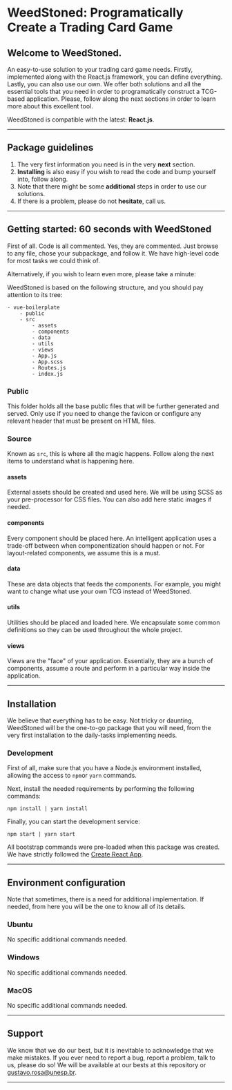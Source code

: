 # WeedStoned: Programatically Create a Trading Card Game

## Welcome to WeedStoned.

An easy-to-use solution to your trading card game needs. Firstly, implemented along with the React.js framework, you can define everything. Lastly, you can also use our own. We offer both solutions and all the essential tools that you need in order to programatically construct a TCG-based application. Please, follow along the next sections in order to learn more about this excellent tool.

WeedStoned is compatible with the latest: **React.js**.

---

## Package guidelines

1. The very first information you need is in the very **next** section.
2. **Installing** is also easy if you wish to read the code and bump yourself into, follow along.
3. Note that there might be some **additional** steps in order to use our solutions.
4. If there is a problem, please do not **hesitate**, call us.

---

## Getting started: 60 seconds with WeedStoned

First of all. Code is all commented. Yes, they are commented. Just browse to any file, chose your subpackage, and follow it. We have high-level code for most tasks we could think of.

Alternatively, if you wish to learn even more, please take a minute:

WeedStoned is based on the following structure, and you should pay attention to its tree:

```
- vue-boilerplate
    - public
    - src
        - assets
        - components
        - data
        - utils
        - views
        - App.js
        - App.scss
        - Routes.js
        - index.js
```

### Public

This folder holds all the base public files that will be further generated and served. Only use if you need to change the favicon or configure any relevant header that must be present on HTML files.

### Source

Known as ```src```, this is where all the magic happens. Follow along the next items to understand what is happening here.

#### assets

External assets should be created and used here. We will be using SCSS as your pre-processor for CSS files. You can also add here static images if needed.

#### components

Every component should be placed here. An intelligent application uses a trade-off between when componentization should happen or not. For layout-related components, we assume this is a must.

#### data

These are data objects that feeds the components. For example, you might want to change what use your own TCG instead of WeedStoned.

#### utils

Utilities should be placed and loaded here. We encapsulate some common definitions so they can be used throughout the whole project.

#### views

Views are the "face" of your application. Essentially, they are a bunch of components, assume a route and perform in a particular way inside the application.

---

## Installation

We believe that everything has to be easy. Not tricky or daunting, WeedStoned will be the one-to-go package that you will need, from the very first installation to the daily-tasks implementing needs.

### Development

First of all, make sure that you have a Node.js environment installed, allowing the access to ```npm```or ```yarn``` commands.

Next, install the needed requirements by performing the following commands:

```
npm install | yarn install
```

Finally, you can start the development service:

```
npm start | yarn start
```

All bootstrap commands were pre-loaded when this package was created. We have strictly followed the [Create React App](https://github.com/facebook/create-react-app).

---

## Environment configuration

Note that sometimes, there is a need for additional implementation. If needed, from here you will be the one to know all of its details.

### Ubuntu

No specific additional commands needed.

### Windows

No specific additional commands needed.

### MacOS

No specific additional commands needed.

---

## Support

We know that we do our best, but it is inevitable to acknowledge that we make mistakes. If you ever need to report a bug, report a problem, talk to us, please do so! We will be available at our bests at this repository or gustavo.rosa@unesp.br.

---
